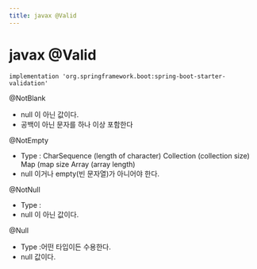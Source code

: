 ```yaml
---
title: javax @Valid
---
```


# javax @Valid

```
implementation 'org.springframework.boot:spring-boot-starter-validation'
```

@NotBlank 
- null 이 아닌 값이다.
- 공백이 아닌 문자를 하나 이상 포함한다

@NotEmpty
- Type : CharSequence (length of character) Collection (collection size) Map (map size Array (array length)
- null 이거나 empty(빈 문자열)가 아니어야 한다.

@NotNull
- Type : 
- null 이 아닌 값이다.

@Null
- Type :어떤 타입이든 수용한다.
- null 값이다.

